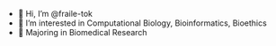 - 👋 Hi, I’m @fraile-tok
- 👀 I’m interested in Computational Biology, Bioinformatics, Bioethics
- 🌱 Majoring in Biomedical Research
